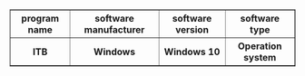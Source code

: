 <html>
  <body>
    <table style="width:100%" border="1">
      <tr>
        <th>program name</th>
        <th>software manufacturer</th>
        <th>software version</th>
        <th>software type</th>
      </tr>
      <tr>
        <th>ITB</th>
        <th>Windows</th>
        <th>Windows 10</th>
        <th>Operation system</th>
      </tr>
    </table>
  </body>
</html>